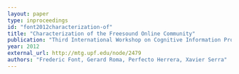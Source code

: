 ```yaml
---
layout: paper
type: inproceedings
id: "font2012characterization-of"
title: "Characterization of the Freesound Online Community"
publication: "Third International Workshop on Cognitive Information Processing"
year: 2012
external_url: http://mtg.upf.edu/node/2479
authors: "Frederic Font, Gerard Roma, Perfecto Herrera, Xavier Serra"
---
```

